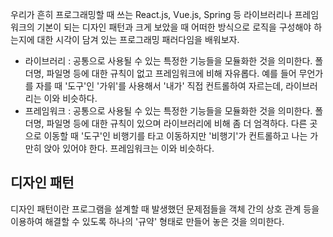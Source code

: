 우리가 흔히 프로그래밍할 때 쓰는 React.js, Vue.js, Spring 등 라이브러리나 프레임워크의
기본이 되는 디자인 패턴과 크게 보았을 때 어떠한 방식으로 로직을 구성해야 하는지에 대한 시각이 담겨 있는
프로그래밍 패러다임을 배워보자.

- 라이브러리 : 공통으로 사용될 수 있는 특정한 기능들을 모듈화한 것을 의미한다. 폴더명, 파일명 등에
  대한 규칙이 없고 프레임워크에 비해 자유롭다. 예를 들어 무언가를 자를 때 '도구'인 '가위'를
  사용해서 '내가' 직접 컨트롤하여 자르는데, 라이브러리는 이와 비슷하다.
- 프레임워크 : 공통으로 사용될 수 있는 특정한 기능들을 모듈화한 것을 의미한다. 폴더명, 파일명 등에
  대한 규칙이 있으며 라이브러리에 비해 좀 더 엄격하다. 다른 곳으로 이동할 때 '도구'인 비행기를 타고
  이동하지만 '비행기'가 컨트롤하고 나는 가만히 앉아 있어야 한다. 프레임워크는 이와 비슷하다.

## 디자인 패턴

디자인 패턴이란 프로그램을 설계할 때 발생했던 문제점들을 객체 간의 상호 관계 등을 이용하여 해결할 수
있도록 하나의 '규약' 형태로 만들어 놓은 것을 의미한다.

